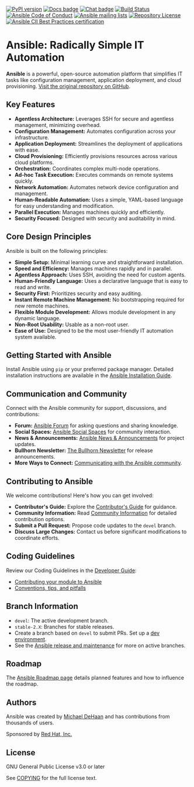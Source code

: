 [![PyPI version](https://img.shields.io/pypi/v/ansible-core.svg)](https://pypi.org/project/ansible-core)
[![Docs badge](https://img.shields.io/badge/docs-latest-brightgreen.svg)](https://docs.ansible.com/ansible/latest/)
[![Chat badge](https://img.shields.io/badge/chat-IRC-brightgreen.svg)](https://docs.ansible.com/ansible/devel/community/communication.html)
[![Build Status](https://dev.azure.com/ansible/ansible/_apis/build/status/CI?branchName=devel)](https://dev.azure.com/ansible/ansible/_build/latest?definitionId=20&branchName=devel)
[![Ansible Code of Conduct](https://img.shields.io/badge/code%20of%20conduct-Ansible-silver.svg)](https://docs.ansible.com/ansible/devel/community/code_of_conduct.html)
[![Ansible mailing lists](https://img.shields.io/badge/mailing%20lists-Ansible-orange.svg)](https://docs.ansible.com/ansible/devel/community/communication.html#mailing-list-information)
[![Repository License](https://img.shields.io/badge/license-GPL%20v3.0-brightgreen.svg)](COPYING)
[![Ansible CII Best Practices certification](https://bestpractices.coreinfrastructure.org/projects/2372/badge)](https://bestpractices.coreinfrastructure.org/projects/2372)

# Ansible: Radically Simple IT Automation

**Ansible** is a powerful, open-source automation platform that simplifies IT tasks like configuration management, application deployment, and cloud provisioning.  [Visit the original repository on GitHub](https://github.com/ansible/ansible).

## Key Features

*   **Agentless Architecture:** Leverages SSH for secure and agentless management, minimizing overhead.
*   **Configuration Management:** Automates configuration across your infrastructure.
*   **Application Deployment:** Streamlines the deployment of applications with ease.
*   **Cloud Provisioning:** Efficiently provisions resources across various cloud platforms.
*   **Orchestration:** Coordinates complex multi-node operations.
*   **Ad-hoc Task Execution:** Executes commands on remote systems quickly.
*   **Network Automation:** Automates network device configuration and management.
*   **Human-Readable Automation:** Uses a simple, YAML-based language for easy understanding and modification.
*   **Parallel Execution:** Manages machines quickly and efficiently.
*   **Security Focused:** Designed with security and auditability in mind.

## Core Design Principles

Ansible is built on the following principles:

*   **Simple Setup:**  Minimal learning curve and straightforward installation.
*   **Speed and Efficiency:**  Manages machines rapidly and in parallel.
*   **Agentless Approach:**  Uses SSH, avoiding the need for custom agents.
*   **Human-Friendly Language:**  Uses a declarative language that is easy to read and write.
*   **Security First:** Prioritizes security and easy auditing.
*   **Instant Remote Machine Management:**  No bootstrapping required for new remote machines.
*   **Flexible Module Development:**  Allows module development in any dynamic language.
*   **Non-Root Usability:** Usable as a non-root user.
*   **Ease of Use:** Designed to be the most user-friendly IT automation system available.

## Getting Started with Ansible

Install Ansible using `pip` or your preferred package manager.  Detailed installation instructions are available in the [Ansible Installation Guide](https://docs.ansible.com/ansible/latest/installation_guide/intro_installation.html).

## Communication and Community

Connect with the Ansible community for support, discussions, and contributions:

*   **Forum:** [Ansible Forum](https://forum.ansible.com/c/help/6) for asking questions and sharing knowledge.
*   **Social Spaces:** [Ansible Social Spaces](https://forum.ansible.com/c/chat/4) for community interaction.
*   **News & Announcements:** [Ansible News & Announcements](https://forum.ansible.com/c/news/5) for project updates.
*   **Bullhorn Newsletter:** [The Bullhorn Newsletter](https://docs.ansible.com/ansible/devel/community/communication.html#the-bullhorn) for release announcements.
*   **More Ways to Connect:** [Communicating with the Ansible community](https://docs.ansible.com/ansible/devel/community/communication.html).

## Contributing to Ansible

We welcome contributions!  Here's how you can get involved:

*   **Contributor's Guide:** Explore the [Contributor's Guide](./.github/CONTRIBUTING.md) for guidance.
*   **Community Information:** Read [Community Information](https://docs.ansible.com/ansible/devel/community) for detailed contribution options.
*   **Submit a Pull Request:** Propose code updates to the `devel` branch.
*   **Discuss Large Changes:** Contact us before significant modifications to coordinate efforts.

## Coding Guidelines

Review our Coding Guidelines in the [Developer Guide](https://docs.ansible.com/ansible/devel/dev_guide/):

*   [Contributing your module to Ansible](https://docs.ansible.com/ansible/devel/dev_guide/developing_modules_checklist.html)
*   [Conventions, tips, and pitfalls](https://docs.ansible.com/ansible/devel/dev_guide/developing_modules_best_practices.html)

## Branch Information

*   `devel`: The active development branch.
*   `stable-2.X`: Branches for stable releases.
*   Create a branch based on `devel` to submit PRs.  Set up a [dev environment](https://docs.ansible.com/ansible/devel/dev_guide/developing_modules_general.html#common-environment-setup).
*   See the [Ansible release and maintenance](https://docs.ansible.com/ansible/devel/reference_appendices/release_and_maintenance.html) for more on active branches.

## Roadmap

The [Ansible Roadmap page](https://docs.ansible.com/ansible/devel/roadmap/) details planned features and how to influence the roadmap.

## Authors

Ansible was created by [Michael DeHaan](https://github.com/mpdehaan) and has contributions from thousands of users.

Sponsored by [Red Hat, Inc.](https://www.redhat.com)

## License

GNU General Public License v3.0 or later

See [COPYING](COPYING) for the full license text.